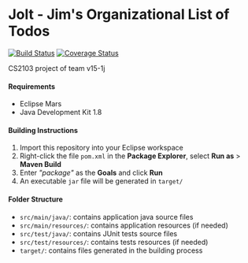 Jolt - Jim's Organizational List of Todos
====================================
[![Build Status](https://travis-ci.org/cs2103jan2016-v15-1j/main.svg?branch=master)](https://travis-ci.org/cs2103jan2016-v15-1j/main)
[![Coverage Status](https://coveralls.io/repos/github/cs2103jan2016-v15-1j/main/badge.svg?branch=master)](https://coveralls.io/github/cs2103jan2016-v15-1j/main?branch=master)

CS2103 project of team v15-1j

#### Requirements
* Eclipse Mars
* Java Development Kit 1.8

#### Building Instructions
1. Import this repository into your Eclipse workspace
2. Right-click the file `pom.xml` in the **Package Explorer**, select **Run as** > **Maven Build**
3. Enter _"package"_ as the **Goals** and click **Run**
4. An executable `jar` file will be generated in `target/`

#### Folder Structure
* `src/main/java/`: contains application java source files
* `src/main/resources/`: contains application resources (if needed)
* `src/test/java/`: contains JUnit tests source files
* `src/test/resources/`: contains tests resources (if needed)
* `target/`: contains files generated in the building process
